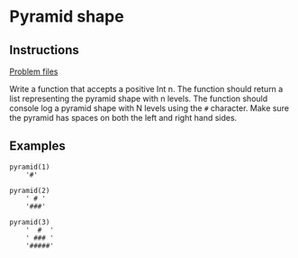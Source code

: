 # Pyramid shape

## Instructions
[Problem files](.)

Write a function that accepts a positive Int n.  The function should return a list representing the pyramid shape with n levels. The
function should console log a pyramid shape with N levels using the `#` character.  Make sure the pyramid has spaces on both the left and
right hand sides.

## Examples
```
pyramid(1)
    '#'

pyramid(2)
    ' # '
    '###'

pyramid(3)
    '  #  '
    ' ### '
    '#####'
```

